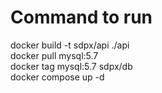 Command to run
===
docker build -t sdpx/api ./api  
docker pull mysql:5.7  
docker tag mysql:5.7 sdpx/db  
docker compose up -d  
